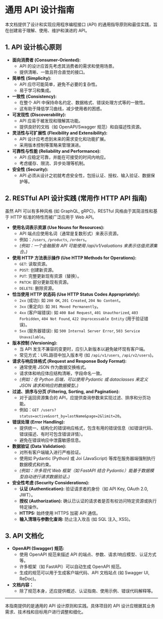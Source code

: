 # 通用 API 设计指南

本文档提供了设计和实现应用程序编程接口 (API) 的通用指导原则和最佳实践，旨在创建易于理解、使用、维护和演进的 API。

## 1. API 设计核心原则

*   **面向消费者 (Consumer-Oriented):**
    *   API 的设计应首先考虑其消费者的需求和使用场景。
    *   提供清晰、一致且符合直觉的接口。
*   **简单性 (Simplicity):**
    *   API 应尽可能简单，避免不必要的复杂性。
    *   易于学习和集成。
*   **一致性 (Consistency):**
    *   在整个 API 中保持命名约定、数据格式、错误处理方式等的一致性。
    *   这有助于降低学习曲线，减少使用者的困惑。
*   **可发现性 (Discoverability):**
    *   API 应易于被发现和理解其功能。
    *   提供良好的文档（如 OpenAPI/Swagger 规范）和自描述性资源。
*   **灵活性与可扩展性 (Flexibility and Extensibility):**
    *   API 设计应考虑到未来的需求变化和功能扩展。
    *   采用版本控制等策略来管理演进。
*   **可靠性与性能 (Reliability and Performance):**
    *   API 应稳定可靠，并能在可接受的时间内响应。
    *   考虑缓存、限流、异步处理等机制。
*   **安全性 (Security):**
    *   API 必须从设计之初就考虑安全性，包括认证、授权、输入验证、数据保护等。

## 2. RESTful API 设计实践 (常用作 HTTP API 指南)

虽然 API 可以有多种风格 (如 GraphQL, gRPC)，RESTful 风格由于其简洁性和基于 HTTP 标准的特性而被广泛应用于 Web API。

*   **使用名词表示资源 (Use Nouns for Resources):**
    *   API 端点应使用名词（通常是复数形式）来表示资源。
    *   例如：`/users`, `/products`, `/orders`。
    *   *(例如：一个金融服务 API 可能使用 /api/v1/valuations 来表示估值资源集合。)*
*   **使用 HTTP 方法表示操作 (Use HTTP Methods for Operations):**
    *   `GET`: 读取资源。
    *   `POST`: 创建新资源。
    *   `PUT`: 完整更新现有资源（替换）。
    *   `PATCH`: 部分更新现有资源。
    *   `DELETE`: 删除资源。
*   **恰当使用 HTTP 状态码 (Use HTTP Status Codes Appropriately):**
    *   `2xx` (成功): 如 `200 OK`, `201 Created`, `204 No Content`。
    *   `3xx` (重定向): 如 `301 Moved Permanently`。
    *   `4xx` (客户端错误): 如 `400 Bad Request`, `401 Unauthorized`, `403 Forbidden`, `404 Not Found`, `422 Unprocessable Entity` (用于验证错误)。
    *   `5xx` (服务器错误): 如 `500 Internal Server Error`, `503 Service Unavailable`。
*   **版本控制 (Versioning):**
    *   当 API 发生不兼容的变更时，应引入新版本以避免破坏现有客户端。
    *   常见方式：URL路径中加入版本号 (如 `/api/v1/users`, `/api/v2/users`)。
*   **请求与响应体格式 (Request and Response Body Format):**
    *   通常使用 JSON 作为数据交换格式。
    *   请求体和响应体应结构清晰，字段命名一致。
    *   *(例如：在 Python 后端，可以使用 Pydantic 或 dataclasses 来定义 JSON 请求和响应的数据模型。)*
*   **过滤、排序与分页 (Filtering, Sorting, and Pagination):**
    *   对于返回资源集合的 API，应提供查询参数来实现过滤、排序和分页功能。
    *   例如：`GET /users?status=active&sort_by=lastName&page=2&limit=20`。
*   **错误处理 (Error Handling):**
    *   提供统一、结构化的错误响应格式，包含有用的错误信息（如错误代码、错误描述、有时可包含错误详情）。
    *   避免在错误响应中泄露敏感信息。
*   **数据验证 (Data Validation):**
    *   对所有客户端输入进行严格验证。
    *   使用如 Pydantic (Python) 或 Joi (JavaScript) 等库在服务器端强制执行数据模式和约束。
    *   *(例如：许多现代 Web 框架（如 FastAPI 结合 Pydantic）能基于数据模型自动进行请求数据验证。)*
*   **安全性考虑 (Security Considerations):**
    *   **认证 (Authentication):** 验证请求者的身份（如 API Key, OAuth 2.0, JWT）。
    *   **授权 (Authorization):** 确认已认证的请求者是否有权访问特定资源或执行特定操作。
    *   **HTTPS:** 始终使用 HTTPS 加密 API 通信。
    *   **输入清理与参数化查询:** 防止注入攻击 (如 SQL 注入, XSS)。

## 3. API 文档化

*   **OpenAPI (Swagger) 规范:**
    *   使用 OpenAPI 规范来描述 API 的端点、参数、请求/响应模型、认证方式等。
    *   许多框架（如 FastAPI）可以自动生成 OpenAPI 规范。
    *   生成的规范可以用于生成客户端代码、API 文档站点 (如 Swagger UI, ReDoc)。
*   **文档内容：**
    *   除了规范本身，还应提供概述、认证指南、使用示例、错误代码解释等。

---

本指南提供的是通用的 API 设计原则和实践。具体项目的 API 设计应根据其业务需求、技术栈和目标用户进行调整和细化。
